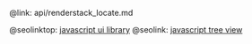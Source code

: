 @link: api/renderstack_locate.md

@seolinktop: [javascript ui library](https://webix.com)
@seolink: [javascript tree view](https://webix.com/widget/tree/)